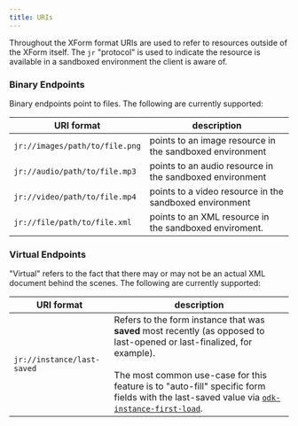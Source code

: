 ```yaml
---
title: URIs
---
```


Throughout the XForm format URIs are used to refer to resources outside of the XForm itself. The `jr` "protocol" is used to indicate the resource is available in a sandboxed environment the client is aware of.

### Binary Endpoints

Binary endpoints point to files. The following are currently supported:

| URI format                                 | description
|--------------------------------------------|----------------
| `jr://images/path/to/file.png`             | points to an image resource in the sandboxed environment
| `jr://audio/path/to/file.mp3`              | points to an audio resource in the sandboxed environment
| `jr://video/path/to/file.mp4`              | points to a video resource in the sandboxed environment
| `jr://file/path/to/file.xml`               | points to an XML resource in the sandboxed enviroment.

### Virtual Endpoints

"Virtual" refers to the fact that there may or may not be an actual XML document behind the scenes. The following are currently supported:

| URI format                                 | description
|--------------------------------------------|----------------
| `jr://instance/last-saved`                 | Refers to the form instance that was **saved** most recently (as opposed to last-opened or last-finalized, for example).<br /><br />The most common use-case for this feature is to "auto-fill" specific form fields with the last-saved value via [`odk-instance-first-load`](#event:odk-instance-first-load).
